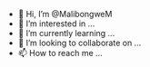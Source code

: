 - 👋 Hi, I’m @MalibongweM
- 👀 I’m interested in ...
- 🌱 I’m currently learning ...
- 💞️ I’m looking to collaborate on ...
- 📫 How to reach me ...

<!---
MalibongweM/MalibongweM is a ✨ special ✨ repository because its `README.md` (this file) appears on your GitHub profile.
You can click the Preview link to take a look at your changes.
--->
